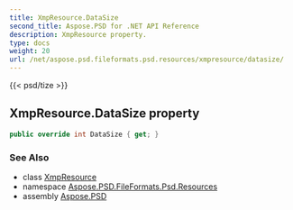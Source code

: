 ```yaml
---
title: XmpResource.DataSize
second_title: Aspose.PSD for .NET API Reference
description: XmpResource property. 
type: docs
weight: 20
url: /net/aspose.psd.fileformats.psd.resources/xmpresource/datasize/
---
```

{{< psd/tize >}}
## XmpResource.DataSize property

```csharp
public override int DataSize { get; }
```

### See Also

* class [XmpResource](../)
* namespace [Aspose.PSD.FileFormats.Psd.Resources](../../xmpresource/)
* assembly [Aspose.PSD](../../../)


